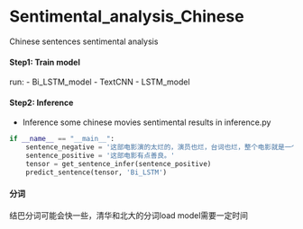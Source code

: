 # Sentimental_analysis_Chinese
Chinese sentences sentimental analysis
#### Step1: Train model
run: - Bi_LSTM_model
     - TextCNN
     - LSTM_model
#### Step2: Inference
- Inference some chinese movies sentimental results in inference.py
```python
if __name__ == "__main__":
    sentence_negative = '这部电影演的太烂的，演员也烂，台词也烂，整个电影就是一个烂片'
    sentence_positive = '这部电影有点善良。'
    tensor = get_sentence_infer(sentence_positive)
    predict_sentence(tensor, 'Bi_LSTM')

```
#### 分词
结巴分词可能会快一些，清华和北大的分词load model需要一定时间
